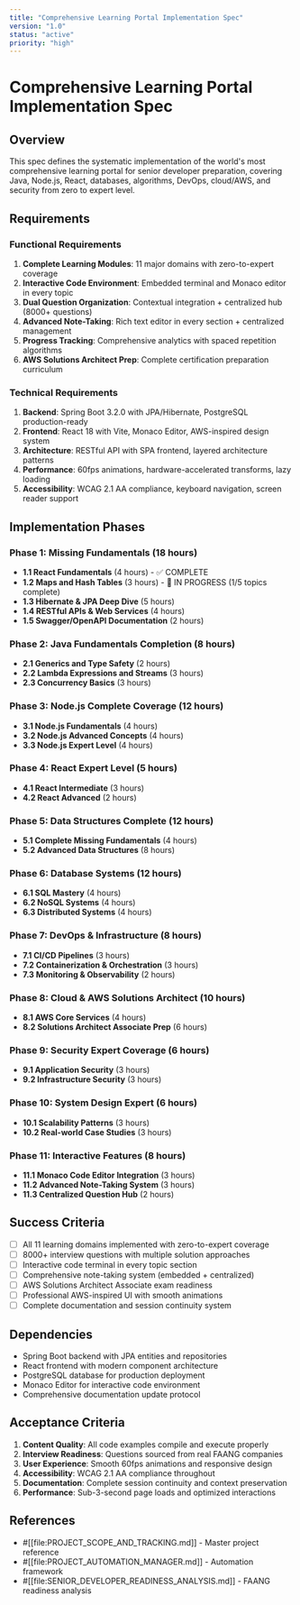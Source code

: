 ```yaml
---
title: "Comprehensive Learning Portal Implementation Spec"
version: "1.0"
status: "active"
priority: "high"
---
```


# Comprehensive Learning Portal Implementation Spec

## Overview
This spec defines the systematic implementation of the world's most comprehensive learning portal for senior developer preparation, covering Java, Node.js, React, databases, algorithms, DevOps, cloud/AWS, and security from zero to expert level.

## Requirements

### Functional Requirements
1. **Complete Learning Modules**: 11 major domains with zero-to-expert coverage
2. **Interactive Code Environment**: Embedded terminal and Monaco editor in every topic
3. **Dual Question Organization**: Contextual integration + centralized hub (8000+ questions)
4. **Advanced Note-Taking**: Rich text editor in every section + centralized management
5. **Progress Tracking**: Comprehensive analytics with spaced repetition algorithms
6. **AWS Solutions Architect Prep**: Complete certification preparation curriculum

### Technical Requirements
1. **Backend**: Spring Boot 3.2.0 with JPA/Hibernate, PostgreSQL production-ready
2. **Frontend**: React 18 with Vite, Monaco Editor, AWS-inspired design system
3. **Architecture**: RESTful API with SPA frontend, layered architecture patterns
4. **Performance**: 60fps animations, hardware-accelerated transforms, lazy loading
5. **Accessibility**: WCAG 2.1 AA compliance, keyboard navigation, screen reader support

## Implementation Phases

### Phase 1: Missing Fundamentals (18 hours)
- **1.1 React Fundamentals** (4 hours) - ✅ COMPLETE
- **1.2 Maps and Hash Tables** (3 hours) - 🔄 IN PROGRESS (1/5 topics complete)
- **1.3 Hibernate & JPA Deep Dive** (5 hours)
- **1.4 RESTful APIs & Web Services** (4 hours)
- **1.5 Swagger/OpenAPI Documentation** (2 hours)

### Phase 2: Java Fundamentals Completion (8 hours)
- **2.1 Generics and Type Safety** (2 hours)
- **2.2 Lambda Expressions and Streams** (3 hours)
- **2.3 Concurrency Basics** (3 hours)

### Phase 3: Node.js Complete Coverage (12 hours)
- **3.1 Node.js Fundamentals** (4 hours)
- **3.2 Node.js Advanced Concepts** (4 hours)
- **3.3 Node.js Expert Level** (4 hours)

### Phase 4: React Expert Level (5 hours)
- **4.1 React Intermediate** (3 hours)
- **4.2 React Advanced** (2 hours)

### Phase 5: Data Structures Complete (12 hours)
- **5.1 Complete Missing Fundamentals** (4 hours)
- **5.2 Advanced Data Structures** (8 hours)

### Phase 6: Database Systems (12 hours)
- **6.1 SQL Mastery** (4 hours)
- **6.2 NoSQL Systems** (4 hours)
- **6.3 Distributed Systems** (4 hours)

### Phase 7: DevOps & Infrastructure (8 hours)
- **7.1 CI/CD Pipelines** (3 hours)
- **7.2 Containerization & Orchestration** (3 hours)
- **7.3 Monitoring & Observability** (2 hours)

### Phase 8: Cloud & AWS Solutions Architect (10 hours)
- **8.1 AWS Core Services** (4 hours)
- **8.2 Solutions Architect Associate Prep** (6 hours)

### Phase 9: Security Expert Coverage (6 hours)
- **9.1 Application Security** (3 hours)
- **9.2 Infrastructure Security** (3 hours)

### Phase 10: System Design Expert (6 hours)
- **10.1 Scalability Patterns** (3 hours)
- **10.2 Real-world Case Studies** (3 hours)

### Phase 11: Interactive Features (8 hours)
- **11.1 Monaco Code Editor Integration** (3 hours)
- **11.2 Advanced Note-Taking System** (3 hours)
- **11.3 Centralized Question Hub** (2 hours)

## Success Criteria
- [ ] All 11 learning domains implemented with zero-to-expert coverage
- [ ] 8000+ interview questions with multiple solution approaches
- [ ] Interactive code terminal in every topic section
- [ ] Comprehensive note-taking system (embedded + centralized)
- [ ] AWS Solutions Architect Associate exam readiness
- [ ] Professional AWS-inspired UI with smooth animations
- [ ] Complete documentation and session continuity system

## Dependencies
- Spring Boot backend with JPA entities and repositories
- React frontend with modern component architecture
- PostgreSQL database for production deployment
- Monaco Editor for interactive code environment
- Comprehensive documentation update protocol

## Acceptance Criteria
1. **Content Quality**: All code examples compile and execute properly
2. **Interview Readiness**: Questions sourced from real FAANG companies
3. **User Experience**: Smooth 60fps animations and responsive design
4. **Accessibility**: WCAG 2.1 AA compliance throughout
5. **Documentation**: Complete session continuity and context preservation
6. **Performance**: Sub-3-second page loads and optimized interactions

## References
- #[[file:PROJECT_SCOPE_AND_TRACKING.md]] - Master project reference
- #[[file:PROJECT_AUTOMATION_MANAGER.md]] - Automation framework
- #[[file:SENIOR_DEVELOPER_READINESS_ANALYSIS.md]] - FAANG readiness analysis